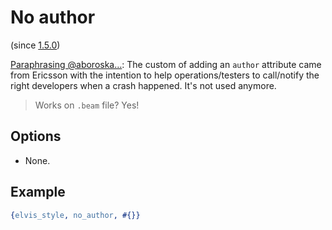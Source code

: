 # No author

(since [1.5.0](https://github.com/inaka/elvis_core/releases/tag/1.5.0))

[Paraphrasing @aboroska…](https://github.com/inaka/elvis_core/issues/149#issuecomment-699679362):
The custom of adding an `author` attribute came from Ericsson with the intention to help
operations/testers to call/notify the right developers when a crash happened.
It's not used anymore.

> Works on `.beam` file? Yes!

## Options

- None.

## Example

```erlang
{elvis_style, no_author, #{}}
```
